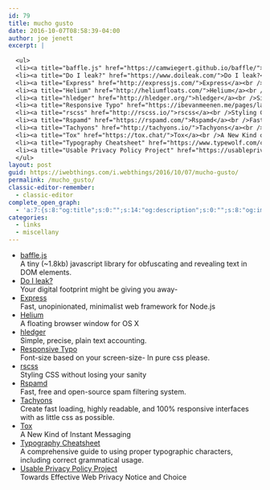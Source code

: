 ```yaml
---
id: 79
title: mucho gusto
date: 2016-10-07T08:58:39-04:00
author: joe jenett
excerpt: |
  
  <ul>
  <li><a title="baffle.js" href="https://camwiegert.github.io/baffle/">baffle.js</a><br />A tiny (~1.8kb) javascript library for obfuscating and revealing text in DOM elements.</li>
  <li><a title="Do I leak?" href="https://www.doileak.com/">Do I leak?</a><br />Your digital footprint might be giving you away...</li>
  <li><a title="Express" href="http://expressjs.com/">Express</a><br />Fast, unopinionated, minimalist web framework for Node.js</li>
  <li><a title="Helium" href="http://heliumfloats.com/">Helium</a><br />A floating browser window for OS X</li>
  <li><a title="hledger" href="http://hledger.org/">hledger</a><br />Simple, precise, plain text accounting.</li>
  <li><a title="Responsive Typo" href="https://ibevanmeenen.me/pages/lab/responsive-typo/responsive-typo">Responsive Typo</a><br />Font-size based on your screen-size... In pure css please.</li>
  <li><a title="rscss" href="http://rscss.io/">rscss</a><br />Styling CSS without losing your sanity</li>
  <li><a title="Rspamd" href="https://rspamd.com/">Rspamd</a><br />Fast, free and open-source spam filtering system.</li>
  <li><a title="Tachyons" href="http://tachyons.io/">Tachyons</a><br />Create fast loading, highly readable, and 100% responsive interfaces with as little css as possible.</li>
  <li><a title="Tox" href="https://tox.chat/">Tox</a><br />A New Kind of Instant Messaging</li>
  <li><a title="Typography Cheatsheet" href="https://www.typewolf.com/cheatsheet">Typography Cheatsheet</a><br />A comprehensive guide to using proper typographic characters, including correct grammatical usage.</li>
  <li><a title="Usable Privacy Policy Project" href="https://usableprivacy.org/">Usable Privacy Policy Project</a><br />Towards Effective Web Privacy Notice and Choice</li>
  </ul>
layout: post
guid: https://iwebthings.com/i.webthings/2016/10/07/mucho-gusto/
permalink: /mucho_gusto/
classic-editor-remember:
  - classic-editor
complete_open_graph:
  - 'a:7:{s:8:"og:title";s:0:"";s:14:"og:description";s:0:"";s:8:"og:image";s:0:"";s:7:"og:type";s:0:"";s:12:"twitter:card";s:7:"summary";s:19:"twitter:description";s:0:"";s:15:"twitter:creator";s:0:"";}'
categories:
  - links
  - miscellany
---
```

  * [baffle.js](https://camwiegert.github.io/baffle/ "baffle.js")  
    A tiny (~1.8kb) javascript library for obfuscating and revealing text in DOM elements.
  * [Do I leak?](https://www.doileak.com/ "Do I leak?")  
    Your digital footprint might be giving you away-
  * [Express](http://expressjs.com/ "Express")  
    Fast, unopinionated, minimalist web framework for Node.js
  * [Helium](http://heliumfloats.com/ "Helium")  
    A floating browser window for OS X
  * [hledger](http://hledger.org/ "hledger")  
    Simple, precise, plain text accounting.
  * [Responsive Typo](https://ibevanmeenen.me/pages/lab/responsive-typo/responsive-typo "Responsive Typo")  
    Font-size based on your screen-size- In pure css please.
  * [rscss](http://rscss.io/ "rscss")  
    Styling CSS without losing your sanity
  * [Rspamd](https://rspamd.com/ "Rspamd")  
    Fast, free and open-source spam filtering system.
  * [Tachyons](http://tachyons.io/ "Tachyons")  
    Create fast loading, highly readable, and 100% responsive interfaces with as little css as possible.
  * [Tox](https://tox.chat/ "Tox")  
    A New Kind of Instant Messaging
  * [Typography Cheatsheet](https://www.typewolf.com/cheatsheet "Typography Cheatsheet")  
    A comprehensive guide to using proper typographic characters, including correct grammatical usage.
  * [Usable Privacy Policy Project](https://usableprivacy.org/ "Usable Privacy Policy Project")  
    Towards Effective Web Privacy Notice and Choice